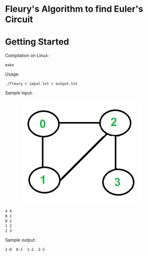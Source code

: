 # Fleury's Algorithm to find Euler's Circuit

# Getting Started

Compilation on Linux:
```
make
```
Usage:
```
./fleury < input.txt > output.txt
```

Sample input:
<p align="center">
    <img src="sample_input.png">
</p>

```
4 4
0 1
0 2
1 2
2 3
```

Sample output:
```
2-0  0-1  1-2  2-3
```
